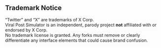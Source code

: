 ## Trademark Notice
“Twitter” and “X” are trademarks of X Corp.  
Viral Post Simulator is an independent, parody project **not** affiliated with or endorsed by X Corp.  
No trademark license is granted. Any forks must remove or clearly differentiate any interface elements that could cause brand confusion.
